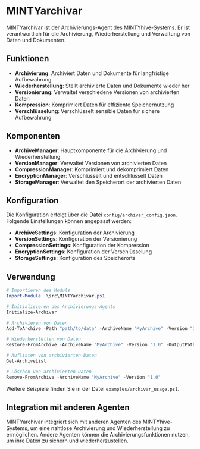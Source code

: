 # MINTYarchivar

MINTYarchivar ist der Archivierungs-Agent des MINTYhive-Systems. Er ist verantwortlich für die Archivierung, Wiederherstellung und Verwaltung von Daten und Dokumenten.

## Funktionen

- **Archivierung**: Archiviert Daten und Dokumente für langfristige Aufbewahrung
- **Wiederherstellung**: Stellt archivierte Daten und Dokumente wieder her
- **Versionierung**: Verwaltet verschiedene Versionen von archivierten Daten
- **Kompression**: Komprimiert Daten für effiziente Speichernutzung
- **Verschlüsselung**: Verschlüsselt sensible Daten für sichere Aufbewahrung

## Komponenten

- **ArchiveManager**: Hauptkomponente für die Archivierung und Wiederherstellung
- **VersionManager**: Verwaltet Versionen von archivierten Daten
- **CompressionManager**: Komprimiert und dekomprimiert Daten
- **EncryptionManager**: Verschlüsselt und entschlüsselt Daten
- **StorageManager**: Verwaltet den Speicherort der archivierten Daten

## Konfiguration

Die Konfiguration erfolgt über die Datei `config/archivar_config.json`. Folgende Einstellungen können angepasst werden:

- **ArchiveSettings**: Konfiguration der Archivierung
- **VersionSettings**: Konfiguration der Versionierung
- **CompressionSettings**: Konfiguration der Kompression
- **EncryptionSettings**: Konfiguration der Verschlüsselung
- **StorageSettings**: Konfiguration des Speicherorts

## Verwendung

```powershell
# Importieren des Moduls
Import-Module .\src\MINTYarchivar.ps1

# Initialisieren des Archivierungs-Agents
Initialize-Archivar

# Archivieren von Daten
Add-ToArchive -Path "path/to/data" -ArchiveName "MyArchive" -Version "1.0" -Compress $true -Encrypt $true

# Wiederherstellen von Daten
Restore-FromArchive -ArchiveName "MyArchive" -Version "1.0" -OutputPath "path/to/output"

# Auflisten von archivierten Daten
Get-ArchiveList

# Löschen von archivierten Daten
Remove-FromArchive -ArchiveName "MyArchive" -Version "1.0"
```

Weitere Beispiele finden Sie in der Datei `examples/archivar_usage.ps1`.

## Integration mit anderen Agenten

MINTYarchivar integriert sich mit anderen Agenten des MINTYhive-Systems, um eine nahtlose Archivierung und Wiederherstellung zu ermöglichen. Andere Agenten können die Archivierungsfunktionen nutzen, um ihre Daten zu sichern und wiederherzustellen.
